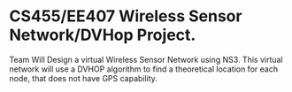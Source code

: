# CS455/EE407 Wireless Sensor Network/DVHop Project. 
Team Will Design a virtual Wireless Sensor Network using NS3. This virtual network will use a DVHOP algorithm to find a theoretical location for each node, that does not have GPS capability.
